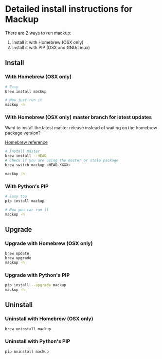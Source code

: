 # Detailed install instructions for Mackup

There are 2 ways to run mackup:

1. Install it with Homebrew (OSX only)
2. Install it with PIP (OSX and GNU/Linux)

## Install

### With Homebrew (OSX only)

```bash
# Easy
brew install mackup

# Now just run it
mackup -h
```

### With Homebrew (OSX only) master branch for latest updates

Want to install the latest master release instead of waiting on the homebrew package version?

[Homebrew reference](https://docs.brew.sh/Manpage#install-options-formulacask)

```bash
# Install master
brew install --HEAD
# Check if you are using the master or stale package
brew switch mackup <HEAD-XXXX>

mackup -h
```

### With Python's PIP

```bash
# Easy too
pip install mackup

# Now you can run it
mackup -h
```

## Upgrade

### Upgrade with Homebrew (OSX only)

```bash
brew update
brew upgrade
mackup -h
```

### Upgrade with Python's PIP

```bash
pip install --upgrade mackup
mackup -h
```

## Uninstall

### Uninstall with Homebrew (OSX only)

```bash
brew uninstall mackup
```

### Uninstall with Python's PIP

```bash
pip uninstall mackup
```
